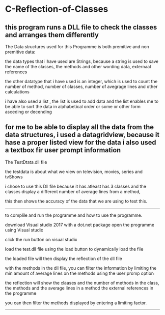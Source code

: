 # C-Reflection-of-Classes
this program runs a DLL file to check the classes  and arranges them differently
---------------------------------------------------------------------------------------------
The Data structures used for this Programme is both premitive and non premitive data:
 
the data types that  i have used are  Strings, 
because a string is used to save the name of the classes, 
the methods and other wording data, externaal references

the other datatype that i have used is an integer,
which is used to count the number of method, 
number of classes, number of avegrage lines and other calculations 

i have also used a list , 
the list is used to add data and 
the list enables me to be able to sort the data in alphabetical order or 
some or other form asceding or decending

for me to be able to display all the data from the data structures, i used a datagridview,
because it hase a proper listed view for the data
i also used a textbox fir user prompt information
--------------------------------------------------------------------------------------------

The TestDtata.dll file 

the testdata is about what we view on television,
movies, series and tvShows

i chose to use this Dll file because it has atleast has 3 classes and the classes display 
a different number of average lines from a method,

 this then shows the accuracy of the data that we are using to test this.

--------------------------------------------------------------------------------------------
to complile and run the programme and how to use the programme.

download Visual studio 2017 with a dot.net package
open the programme using Visual studio 

click the run button on visual studio

load the test.dll file using the load button to dynamically load the file 

the loaded file will then display the reflection of the dll file

with the methods in the dll file, you can filter the information by 
limiting the min amount of average lines on the methods using the user promp option

the reflection will show
the claases and the number of methods in the class,
the methods and the average lines in a method
the external references in the programme

you can then filter the methods displayed by entering a limiting factor.

--------------------------------------------------------------------------------------------


